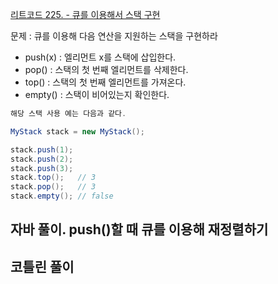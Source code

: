 [리트코드 225. - 큐를 이용해서 스택 구현](https://leetcode.com/problems/best-time-to-buy-and-sell-stock/)

문제 : 큐를 이용해 다음 연산을 지원하는 스택을 구현하라
- push(x) : 엘리먼트 x를 스택에 삽입한다.
- pop() : 스택의 첫 번째 엘리먼트를 삭제한다.
- top() : 스택의 첫 번째 엘리먼트를 가져온다.
- empty() : 스택이 비어있는지 확인한다.

```java
해당 스택 사용 예는 다음과 같다.

MyStack stack = new MyStack();

stack.push(1);
stack.push(2);
stack.push(3);
stack.top();   // 3
stack.pop();   // 3
stack.empty(); // false
```

## 자바 풀이. push()할 때 큐를 이용해 재정렬하기


## 코틀린 풀이
